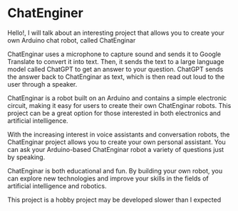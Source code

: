 # ChatEnginer

Hello!, I will talk about an interesting project that allows you to create your own Arduino chat robot, called ChatEnginar

ChatEnginar uses a microphone to capture sound and sends it to Google Translate to convert it into text. Then, it sends the text to a large language model called ChatGPT to get an answer to your question. ChatGPT sends the answer back to ChatEnginar as text, which is then read out loud to the user through a speaker.

ChatEnginar is a robot built on an Arduino and contains a simple electronic circuit, making it easy for users to create their own ChatEnginar robots. This project can be a great option for those interested in both electronics and artificial intelligence.

With the increasing interest in voice assistants and conversation robots, the ChatEnginar project allows you to create your own personal assistant. You can ask your Arduino-based ChatEnginar robot a variety of questions just by speaking.

ChatEnginar is both educational and fun. By building your own robot, you can explore new technologies and improve your skills in the fields of artificial intelligence and robotics.

This project is a hobby project may be developed slower than I expected
